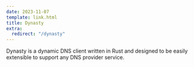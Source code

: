 ```yaml
---
date: 2023-11-07
template: link.html
title: Dynasty
extra:
  redirect: "/dynasty"
---
```


Dynasty is a dynamic DNS client written in Rust and designed to be easily
extensible to support any DNS provider service.
